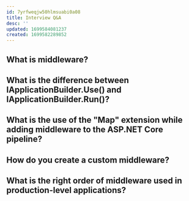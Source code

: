```yaml
---
id: 7yrfweqjw50hlmsuabi0a08
title: Interview Q&A
desc: ''
updated: 1699584081237
created: 1699582289852
---
```

## What is middleware?

## What is the difference between IApplicationBuilder.Use() and IApplicationBuilder.Run()?

## What is the use of the "Map" extension while adding middleware to the ASP.NET Core pipeline?

## How do you create a custom middleware?

## What is the right order of middleware used in production-level applications?